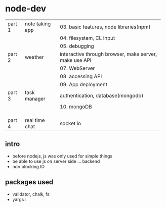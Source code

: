 # node-dev

|        |                 |                                                        |
| ------ | --------------- | ------------------------------------------------------ |
| part 1 | note taking app | 03. basic features, node libraries(npm)                |
|        |                 | 04. filesystem, CL input                               |
|        |                 | 05. debugging                                          |
| part 2 | weather         | interactive through browser, make server, make use API |
|        |                 | 07. WebServer                                          |
|        |                 | 08. accessing API                                      |
|        |                 | 09. App deployment                                     |
| part 3 | task manager    | authentication, database(mongodb)                      |
|        |                 | 10. mongoDB                                            |
|        |                 |                                                        |
|        |                 |                                                        |
|        |                 |                                                        |
| part 4 | real time chat  | socket io                                              |

## intro

- before nodejs, js was only used for simple things
- be able to use js on server side ... backend
- non blocking IO

## packages used

- validator, chalk, fs
- yargs :